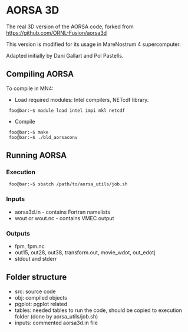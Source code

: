 # AORSA 3D

The real 3D version of the AORSA code, forked from https://github.com/ORNL-Fusion/aorsa3d

This version is modified for its usage in MareNostrum 4 supercomputer.

Adapted initially by Dani Gallart and Pol Pastells.



## Compiling AORSA

To compile in MN4:

 - Load required modules: Intel compilers, NETcdf library.

```console
 foo@bar:~$ module load intel impi mkl netcdf
```

 - Compile

```console
 foo@bar:~$ make
 foo@bar:~$ ./bld_aorsaconv
```

## Running AORSA


### Execution

```console
 foo@bar:~$ sbatch /path/to/aorsa_utils/job.sh
```

### Inputs

- aorsa3d.in - contains Fortran namelists
- wout or wout.nc - contains VMEC output


### Outputs

- fpm, fpm.nc
- out15, out28, out38, transform.out, movie_wdot, out_edotj
- stdout and stderr


## Folder structure

- src: source code
- obj: compiled objects
- pgplot: pgplot related
- tables: needed tables to run the code, should be copied to execution folder (done by aorsa_utils/job.sh)
- inputs: commented aorsa3d.in file
